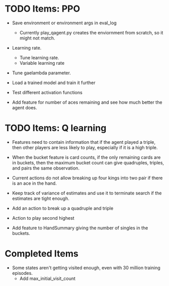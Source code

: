# TODO Items: PPO
- Save environment or environment args in eval_log
  - Currently play_qagent.py creates the enviornment from scratch, so it might not match.

- Learning rate.
  - Tune learning rate.
  - Variable learning rate

- Tune gaelambda parameter.

- Load a trained model and train it further

- Test different activation functions

- Add feature for number of aces remaining and see how much better the agent does.

# TODO Items: Q learning

- Features need to contain information that if the agent played a triple,
  then other players are less likely to play, especially if it is a high
  triple.

- When the bucket feature is card counts, if the only remaining cards are in buckets, 
  then the maximum bucket count can give quadruples, triples, and pairs the same observation.

- Current actions do not allow breaking up four kings into two pair if there is an ace
  in the hand.

- Keep track of variance of estimates and use it to terminate search if the estimates are tight enough.

- Add an action to break up a quadruple and triple

- Action to play second highest

- Add feature to HandSummary giving the number of singles in the buckets.

# Completed Items

- Some states aren't getting visited enough, even with 30 million training episodes.
  - Add max_initial_visit_count


